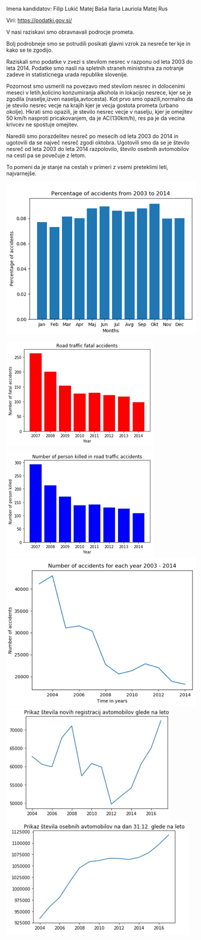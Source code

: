 Imena kandidatov:
Filip Lukić
Matej Baša
Ilaria Lauriola
Matej Rus

Viri:
https://podatki.gov.si/

V nasi raziskavi smo obravnavali podrocje prometa.

Bolj podrobneje smo se potrudili posikati glavni vzrok za nesreče
ter kje in kako se te zgodijo.

Raziskali smo podatke v zvezi s stevilom nesrec v 
razponu od leta 2003 do leta 2014. Podatke smo
nasli na spletnih straneh ministrstva za notranje zadeve 
in statisticnega urada republike slovenije.

Pozornost smo usmerili na povezavo med stevilom nesrec
in dolocenimi meseci v letih,kolicino konzumiranja alkohola
in lokacijo nesrece, kjer se je zgodila (naselje,izven naselja,avtocesta).
 Kot prvo smo opazili,normalno da je stevilo nesrec vecje na krajih kjer je
vecja gostota prometa (urbano okolje). Hkrati smo opazili, je stevilo nesrec 
vecje v naselju, kjer je omejitev 50 km/h nasproti pricakovanjem, da je AC(130km/h),
res pa je da vecina krivcev ne spostuje omejitev. 

Naredili smo porazdelitev nesreč po mesecih od leta 2003 do 2014 in ugotovili da se največ nesreč zgodi oktobra.
Ugotovili smo da se je število nesreč od leta 2003 do leta 2014 razpolovilo, število osebnih avtomobilov na cesti
pa se povečuje z letom.

To pomeni da je stanje na cestah v primeri z vsemi preteklimi leti, najvarnejše.

![alt text](https://raw.githubusercontent.com/FilipLukic415/PR19FMMI/master/Delez%20nesrec%20po%20mesecih.PNG)

![alt text](https://raw.githubusercontent.com/FilipLukic415/PR19FMMI/master/chart.png)

![alt text](https://raw.githubusercontent.com/FilipLukic415/PR19FMMI/master/npersonkilled.png)
![alt text](https://raw.githubusercontent.com/FilipLukic415/PR19FMMI/master/SteviloNesrecPolLetih.PNG)
![alt text](https://raw.githubusercontent.com/FilipLukic415/PR19FMMI/master/noviVozniki.JPG)
![alt text](https://raw.githubusercontent.com/FilipLukic415/PR19FMMI/master/vsiVozniki.JPG)